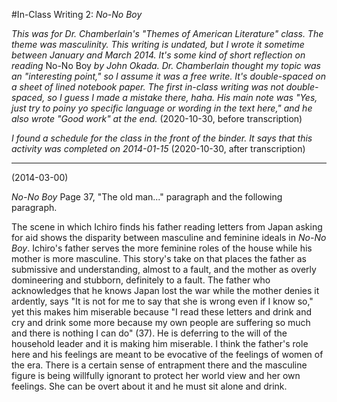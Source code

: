#In-Class Writing 2: *No-No Boy*

*This was for Dr. Chamberlain's "Themes of American Literature" class. The theme was masculinity. This writing is undated, but I wrote it sometime between January and March 2014. It's some kind of short reflection on reading* No-No Boy *by John Okada. Dr. Chamberlain thought my topic was an "interesting point," so I assume it was a free write. It's double-spaced on a sheet of lined notebook paper. The first in-class writing was not double-spaced, so I guess I made a mistake there, haha. His main note was "Yes, just try to poiny yo specific language or wording in the text here," and he also wrote "Good work" at the end.* (2020-10-30, before transcription)

*I found a schedule for the class in the front of the binder. It says that this activity was completed on 2014-01-15* (2020-10-30, after transcription)

-----------

(2014-03-00)

*No-No Boy* Page 37, "The old man..." paragraph and the following paragraph.

The scene in which Ichiro finds his father reading letters from Japan asking for aid shows the disparity between masculine and feminine ideals in *No-No Boy*. Ichiro's father serves the more feminine roles of the house while his mother is more masculine. This story's take on that places the father as submissive and understanding, almost to a fault, and the mother as overly domineering and stubborn, definitely to a fault. The father who acknowledges that he knows Japan lost the war while the mother denies it ardently, says "It is not for me to say that she is wrong even if I know so," yet this makes him miserable because "I read these letters and drink and cry and drink some more because my own people are suffering so much and there is nothing I can do" (37). He is deferring to the will of the household leader and it is making him miserable. I think the  father's role here and his feelings are meant to be evocative of the feelings of women of the era. There is a certain sense of entrapment there and the masculine figure is being willfully ignorant to protect her world view and her own feelings. She can be overt about it and he must sit alone and drink.
